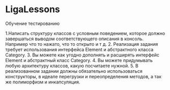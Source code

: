 # LigaLessons
Обучение тестированию

1.Написать структуру классов с условным поведением, которое должно завершаться выводом соответствующего описания в консоль. Например что то нажато, что то открыто и т д.
2. Реализация задания требует использования интерфейса Element и абстрактного класса Category.
3. Вы можете как угодно дополнять и расширять интерфейс Element и абстрактный класс Category.
4. Вы можете придумывать любую архитектуру классов, какую посчитаете нужной.
5. В реализованном задании должны обязательно использоваться конструкторы, в идеале перегрузки и переопределения методов, а так же полиморфизм и инкапсуляция.

